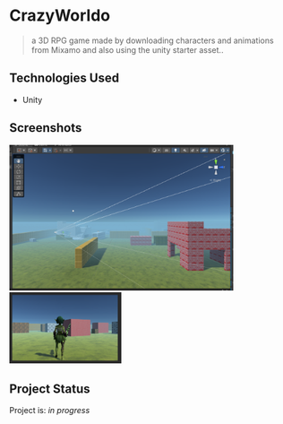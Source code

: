 # CrazyWorldo
>a 3D RPG game made by downloading characters and animations from Mixamo and also using the unity starter asset..


## Technologies Used
- Unity


## Screenshots
<img src="./img/cw1.PNG" alt="" width="400"/>&nbsp;&nbsp;&nbsp;&nbsp;&nbsp;<img src="./img/CW2.PNG" alt="" width="200"/>



## Project Status
Project is: _in progress_

